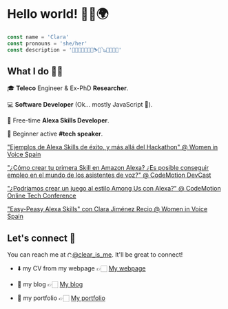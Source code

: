 # Hello world! 👋🏻🌍

```javascript
const name = 'Clara'
const pronouns = 'she/her'
const description = '👩🏻‍💻😻🌈🥦🍻⛷🎸🪕💖🚀📸🥳'
```

## What I do 🙌🏻

🎓 **Teleco** Engineer & Ex-PhD **Researcher**.

💻 **Software Developer** (Ok... mostly JavaScript 🤪).

🎊 Free-time **Alexa Skills Developer**.

🎤 Beginner active **#tech speaker**.

["Ejemplos de Alexa Skills de éxito, y más allá del Hackathon" @ Women in Voice Spain](https://www.youtube.com/watch?v=qxu-xjZoR5k)

["¿Cómo crear tu primera Skill en Amazon Alexa? ¿Es posible conseguir empleo en el mundo de los asistentes de voz?" @ CodeMotion DevCast](https://youtu.be/cdOT-sbwUQc)

["¿Podríamos crear un juego al estilo Among Us con Alexa?" @ CodeMotion Online Tech Conference](https://talks.codemotion.com/podramos-crear-un-juego-al-estilo-among-)

["Easy-Peasy Alexa Skills" con Clara Jiménez Recio @ Women in Voice Spain](https://www.youtube.com/watch?v=msr30-fZWNg)

## Let's connect 🔌

You can reach me at [<img src="https://logos-marcas.com/wp-content/uploads/2020/04/Twitter-Logo.png" alt="Clara's Twitter" height="12">@clear_is_me](https://twitter.com/clear_is_me). It'll be great to connect!

- ⬇️ my CV from my webpage 👉🏻 [My webpage](https://clara-jr.github.io/about)

- 👀 my blog 👉🏻 [My blog](https://clara-jr.github.io)

- 👀 my portfolio 👉🏻 [My portfolio](https://clara-jr.github.io/projects)
